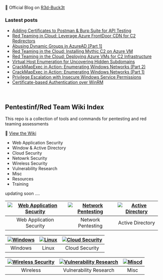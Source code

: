 🔴 Official Blog on [R3d-Buck3t](https://medium.com/r3d-buck3t)

### Lastest posts
<!-- BLOG-POST-LIST:START -->
- [Adding Certificates to Postman &amp; Burp Suite for API Testing](https://medium.com/r3d-buck3t/adding-certificates-to-postman-burp-suite-for-api-testing-06339a6d072a?source=rss----25eaa8551178---4)
- [Red Teaming in Cloud: Leverage Azure FrontDoor CDN for C2 Redirectors](https://medium.com/r3d-buck3t/red-teaming-in-cloud-leverage-azure-frontdoor-cdn-for-c2-redirectors-79dd9ca98178?source=rss----25eaa8551178---4)
- [Abusing Dynamic Groups in AzureAD [Part 1]](https://medium.com/r3d-buck3t/abusing-dynamic-groups-in-azuread-part-1-ff12e328c8c0?source=rss----25eaa8551178---4)
- [Red Teaming in the Cloud: Installing Mythic C2 on Azure VM](https://medium.com/r3d-buck3t/red-teaming-in-the-cloud-installing-mythic-c2-on-azure-vm-35ef762e61b6?source=rss----25eaa8551178---4)
- [Red Teaming in the Cloud: Deploying Azure VMs for C2 Infrastructure](https://medium.com/r3d-buck3t/red-teaming-in-the-cloud-deploying-azure-vms-for-c2-infrastructure-c4819d843b72?source=rss----25eaa8551178---4)
- [Virtual Host Enumeration for Uncovering Hidden Subdomains](https://medium.com/r3d-buck3t/virtual-host-enumeration-for-uncovering-hidden-subdomains-e800625c2b8f?source=rss----25eaa8551178---4)
- [CrackMapExec in Action: Enumerating Windows Networks &lpar;Part 2&rpar;](https://medium.com/r3d-buck3t/crackmapexec-in-action-enumerating-windows-networks-part-2-c61dfb7cd88e?source=rss----25eaa8551178---4)
- [CrackMapExec in Action: Enumerating Windows Networks &lpar;Part 1&rpar;](https://medium.com/r3d-buck3t/crackmapexec-in-action-enumerating-windows-networks-part-1-3a6a7e5644e9?source=rss----25eaa8551178---4)
- [Privilege Escalation with Insecure Windows Service Permissions](https://medium.com/r3d-buck3t/privilege-escalation-with-insecure-windows-service-permissions-5d97312db107?source=rss----25eaa8551178---4)
- [Certificate-based Authentication over WinRM](https://medium.com/r3d-buck3t/certificate-based-authentication-over-winrm-13197265c790?source=rss----25eaa8551178---4)
<!-- BLOG-POST-LIST:END -->

<p>&nbsp;</p>

## Pentestinf/Red Team Wiki Index 
This repo is a collection of tools and commands for pentesting and red teaming assessments 

🔎 [View the Wiki](https://nairuzabulhul.github.io/R3d-Buck3T/)

+ Web Application Security 
+ Window & Active Directory 
+ Cloud Security
+ Netowrk Security
+ Wireless Security
+ Vulnerability Research
+ Misc
+ Resources
+ Training


updating soon ....


|[![Web Application Security](https://raw.githubusercontent.com/nairuzabulhul/R3d-Buck3T/master/images/Hnet.com-image%20(1).jpg)](https://github.com/nairuzabulhul/R3d-Buck3T/blob/master/Web%20Application%20Security/Web%20Application%20Security.md)|[![Network Pentesting](https://raw.githubusercontent.com/nairuzabulhul/R3d-Buck3T/master/images/Hnet.com-image.jpg)](https://example")|[![Active Directory](https://raw.githubusercontent.com/nairuzabulhul/R3d-Buck3T/master/images/Hnet.com-image%20(2).jpg)](https://r3dbuck3t.notion.site/Windows-Active-Directory-Pentesting-e8b133fb1342403aabde337b82f66fbd "Active Directory")
|:--:|:--:|:--:|
|Web Application Security| Network Pentesting | Active Directory|



|[![Windows](https://raw.githubusercontent.com/nairuzabulhul/R3d-Buck3T/master/images/Hnet.com-image%20(3).jpg)](https://example)|[![Linux](https://raw.githubusercontent.com/nairuzabulhul/R3d-Buck3T/master/images/Hnet.com-image%20(6).jpg)](https://example")|[![Cloud Security](https://raw.githubusercontent.com/nairuzabulhul/R3d-Buck3T/master/images/Hnet.com-image%20(5).jpg)](https://example")
|:--:|:--:|:--:|
|Windows | Linux | Cloud Security|


|[![Wireless Security](https://raw.githubusercontent.com/nairuzabulhul/R3d-Buck3T/master/images/Hnet.com-image%20(7).jpg)](https://example")|[![Vulnerability Research](https://raw.githubusercontent.com/nairuzabulhul/R3d-Buck3T/master/images/Hnet.com-image.jpg)]("https://example")|[![Miscd](https://raw.githubusercontent.com/nairuzabulhul/R3d-Buck3T/master/images/Hnet.com-image.jpg)](https://example")
|:--:|:--:|:--:|
| Wireless | Vulnerability Research | Misc|


